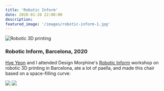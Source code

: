 ```yaml
---
title: 'Robotic Inform'
date: 2020-01-26 22:00:00
description:
featured_image: '/images/robotic-inform-1.jpg'
---
```


![Robotic 3D printing](/images/robotic-inform-1.jpg)

### Robotic Inform, Barcelona, 2020

[Hye Yeon](http://hynam.org/) and I attended Design Morphine's
[Robotic Inform](https://designmorphine.org/workshop/past/robotic-inform-v1/)
workshop on robotic 3D printing
in Barcelona, ate a lot of paella, and made this chair
based on a space-filling curve:

<div class="gallery" data-columns="2">
    <img src="/images/robotic-inform-2.jpg">
    <img src="/images/robotic-inform-3.jpg">
</div>
